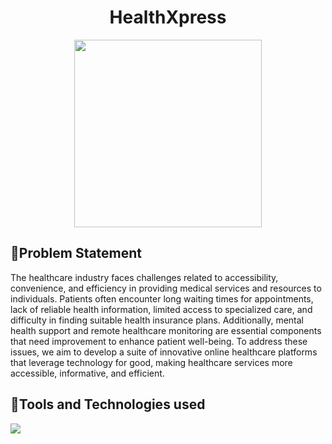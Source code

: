<div align='center'>
  <h1>HealthXpress</h1>
<img src = "https://github.com/vaishnavi-3969/HealthXpress-SSF-Hackathon/assets/80088403/47a0e219-9375-455b-a331-cb8e0cb1eb05" height="300"/>
 <div align='left'>
    <h2>🌟Problem Statement</h2>
  <p>The healthcare industry faces challenges related to accessibility, convenience, and efficiency in providing medical services and resources to individuals. Patients often encounter long waiting times for appointments, lack of reliable health information, limited access to specialized care, and difficulty in finding suitable health insurance plans. Additionally, mental health support and remote healthcare monitoring are essential components that need improvement to enhance patient well-being. To address these issues, we aim to develop a suite of innovative online healthcare platforms that leverage technology for good, making healthcare services more accessible, informative, and efficient.</p>
   <h2>🌟Tools and Technologies used</h2>
     <img src="https://skillicons.dev/icons?i=github,git,react,tailwind,html,css,js,vscode,auth0"/>
 </div>
</div>
